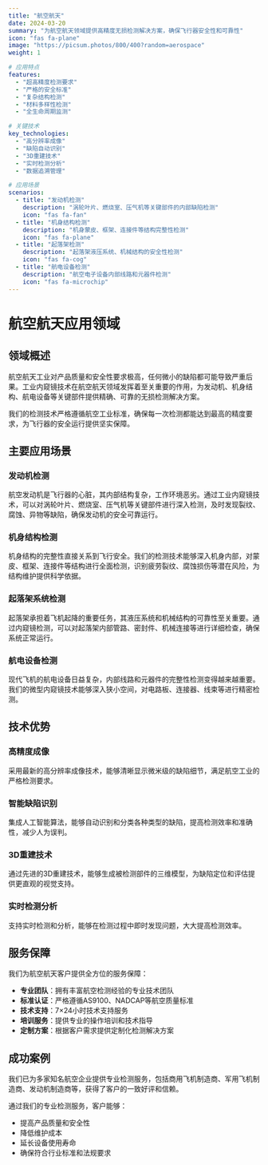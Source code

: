 ```yaml
---
title: "航空航天"
date: 2024-03-20
summary: "为航空航天领域提供高精度无损检测解决方案，确保飞行器安全性和可靠性"
icon: "fas fa-plane"
image: "https://picsum.photos/800/400?random=aerospace"
weight: 1

# 应用特点
features:
  - "超高精度检测要求"
  - "严格的安全标准"
  - "复杂结构检测"
  - "材料多样性检测"
  - "全生命周期监测"

# 关键技术
key_technologies:
  - "高分辨率成像"
  - "缺陷自动识别"
  - "3D重建技术"
  - "实时检测分析"
  - "数据追溯管理"

# 应用场景
scenarios:
  - title: "发动机检测"
    description: "涡轮叶片、燃烧室、压气机等关键部件的内部缺陷检测"
    icon: "fas fa-fan"
  - title: "机身结构检测"
    description: "机身蒙皮、框架、连接件等结构完整性检测"
    icon: "fas fa-plane"
  - title: "起落架检测"
    description: "起落架液压系统、机械结构的安全性检测"
    icon: "fas fa-cog"
  - title: "航电设备检测"
    description: "航空电子设备内部线路和元器件检测"
    icon: "fas fa-microchip"
---
```


# 航空航天应用领域

## 领域概述

航空航天工业对产品质量和安全性要求极高，任何微小的缺陷都可能导致严重后果。工业内窥镜技术在航空航天领域发挥着至关重要的作用，为发动机、机身结构、航电设备等关键部件提供精确、可靠的无损检测解决方案。

我们的检测技术严格遵循航空工业标准，确保每一次检测都能达到最高的精度要求，为飞行器的安全运行提供坚实保障。

## 主要应用场景

### 发动机检测
航空发动机是飞行器的心脏，其内部结构复杂，工作环境恶劣。通过工业内窥镜技术，可以对涡轮叶片、燃烧室、压气机等关键部件进行深入检测，及时发现裂纹、腐蚀、异物等缺陷，确保发动机的安全可靠运行。

### 机身结构检测
机身结构的完整性直接关系到飞行安全。我们的检测技术能够深入机身内部，对蒙皮、框架、连接件等结构进行全面检测，识别疲劳裂纹、腐蚀损伤等潜在风险，为结构维护提供科学依据。

### 起落架系统检测
起落架承担着飞机起降的重要任务，其液压系统和机械结构的可靠性至关重要。通过内窥镜检测，可以对起落架内部管路、密封件、机械连接等进行详细检查，确保系统正常运行。

### 航电设备检测
现代飞机的航电设备日益复杂，内部线路和元器件的完整性检测变得越来越重要。我们的微型内窥镜技术能够深入狭小空间，对电路板、连接器、线束等进行精密检测。

## 技术优势

### 高精度成像
采用最新的高分辨率成像技术，能够清晰显示微米级的缺陷细节，满足航空工业的严格检测要求。

### 智能缺陷识别
集成人工智能算法，能够自动识别和分类各种类型的缺陷，提高检测效率和准确性，减少人为误判。

### 3D重建技术
通过先进的3D重建技术，能够生成被检测部件的三维模型，为缺陷定位和评估提供更直观的视觉支持。

### 实时检测分析
支持实时检测和分析，能够在检测过程中即时发现问题，大大提高检测效率。

## 服务保障

我们为航空航天客户提供全方位的服务保障：

- **专业团队**：拥有丰富航空检测经验的专业技术团队
- **标准认证**：严格遵循AS9100、NADCAP等航空质量标准
- **技术支持**：7×24小时技术支持服务
- **培训服务**：提供专业的操作培训和技术指导
- **定制方案**：根据客户需求提供定制化检测解决方案

## 成功案例

我们已为多家知名航空企业提供专业检测服务，包括商用飞机制造商、军用飞机制造商、发动机制造商等，获得了客户的一致好评和信赖。

通过我们的专业检测服务，客户能够：
- 提高产品质量和安全性
- 降低维护成本
- 延长设备使用寿命
- 确保符合行业标准和法规要求
